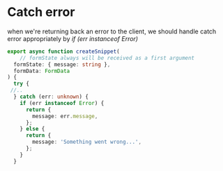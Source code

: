 # Catch error

when we're returning back an error to the client, we should handle catch error appropriately by _if (err instanceof Error)_

```typescript
export async function createSnippet(
    // formState always will be received as a first argument
  formState: { message: string },
  formData: FormData
) {
  try {
 //.. 
  } catch (err: unknown) {
    if (err instanceof Error) {
      return {
        message: err.message,
      };
    } else {
      return {
        message: 'Something went wrong...',
      };
    }
  }
 
```

